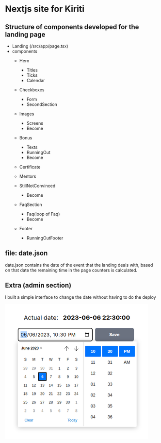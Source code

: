 # Nextjs site for Kiriti

## Structure of components developed for the landing page
- Landing (/src/app/page.tsx)
- components
  - Hero
    - Titles
    - Ticks
    - Calendar
          
  - Checkboxes
    - Form
    - SecondSection

  - Images
    - Screens
    - Become
    
  - Bonus
    - Texts
    - RunningOut
    - Become

  - Certificate

  - Mentors

  - StillNotConvinced
    - Become

  - FaqSection
    - Faq(loop of Faq)
    - Become

  - Footer
    - RunningOutFooter

## file: date.json
date.json contains the date of the event that the landing deals with, based on that date the remaining time in the page counters is calculated.

## Extra (admin section)
I built a simple interface to change the date without having to do the deploy

![Admin Screenshot](public/admin.png)
